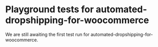 # Playground tests for automated-dropshipping-for-woocommerce
We are still awaiting the first test run for automated-dropshipping-for-woocommerce.
